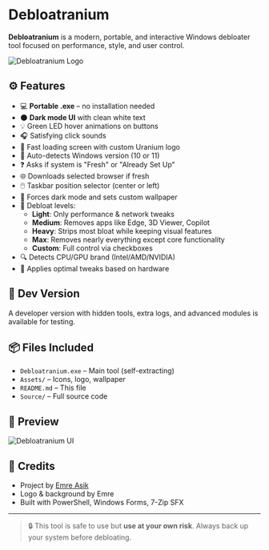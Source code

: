 # Debloatranium

**Debloatranium** is a modern, portable, and interactive Windows debloater tool focused on performance, style, and user control.

![Debloatranium Logo](./Assets/logo.png)

## ⚙️ Features

- 💻 **Portable .exe** – no installation needed
- 🌑 **Dark mode UI** with clean white text
- 💡 Green LED hover animations on buttons
- 🎧 Satisfying click sounds
- 🚀 Fast loading screen with custom Uranium logo
- 🧠 Auto-detects Windows version (10 or 11)
- ❓ Asks if system is "Fresh" or "Already Set Up"
- 🌐 Downloads selected browser if fresh
- 🖱️ Taskbar position selector (center or left)
- 🎨 Forces dark mode and sets custom wallpaper
- 🔧 Debloat levels:
  - **Light**: Only performance & network tweaks
  - **Medium**: Removes apps like Edge, 3D Viewer, Copilot
  - **Heavy**: Strips most bloat while keeping visual features
  - **Max**: Removes nearly everything except core functionality
  - **Custom**: Full control via checkboxes
- 🔍 Detects CPU/GPU brand (Intel/AMD/NVIDIA)
- 🧩 Applies optimal tweaks based on hardware

## 🧪 Dev Version

A developer version with hidden tools, extra logs, and advanced modules is available for testing.

## 📦 Files Included

- `Debloatranium.exe` – Main tool (self-extracting)
- `Assets/` – Icons, logo, wallpaper
- `README.md` – This file
- `Source/` – Full source code

## 📸 Preview

![Debloatranium UI](./Assets/preview.png)

## 🙏 Credits

- Project by [Emre Asik](mailto:emre.asik201020@gmail.com)
- Logo & background by Emre
- Built with PowerShell, Windows Forms, 7-Zip SFX

---

> 🔒 This tool is safe to use but **use at your own risk**. Always back up your system before debloating.

